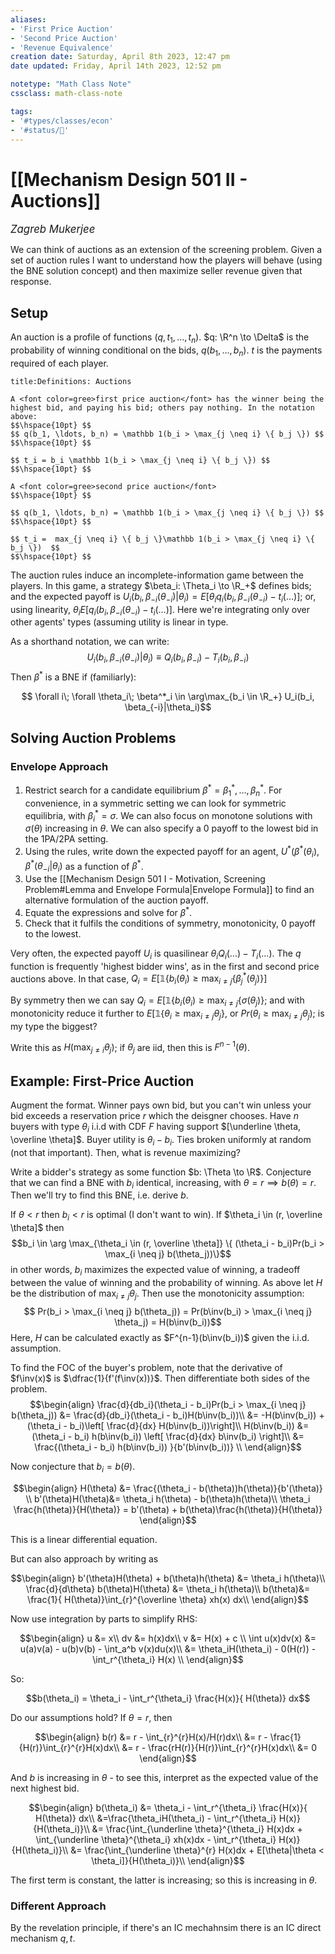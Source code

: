 ```yaml
---
aliases:
- 'First Price Auction'
- 'Second Price Auction' 
- 'Revenue Equivalence'
creation date: Saturday, April 8th 2023, 12:47 pm
date updated: Friday, April 14th 2023, 12:52 pm

notetype: "Math Class Note"
cssclass: math-class-note

tags: 
- '#types/classes/econ'
- '#status/🚧'
---
```


# [[Mechanism Design 501 II - Auctions]]
<span style = "font-size:120%"><i >Zagreb Mukerjee </i></span>

We can think of auctions as an extension of the screening problem. Given a set of auction rules I want to understand how the players will behave (using the BNE solution concept) and then maximize seller revenue given that response. 

## Setup

An auction is a profile of functions $(q, t_1, \ldots, t_n)$. $q: \R^n \to \Delta$ is the probability of winning conditional on the bids, $q(b_1, \ldots, b_n)$. $t$ is the payments required of each player. 



```ad-important
title:Definitions: Auctions

A <font color=gree>first price auction</font> has the winner being the highest bid, and paying his bid; others pay nothing. In the notation above: 
$$\hspace{10pt} $$
$$ q(b_1, \ldots, b_n) = \mathbb 1(b_i > \max_{j \neq i} \{ b_j \}) $$
$$\hspace{10pt} $$

$$ t_i = b_i \mathbb 1(b_i > \max_{j \neq i} \{ b_j \}) $$
$$\hspace{10pt} $$

A <font color=gree>second price auction</font>
$$\hspace{10pt} $$

$$ q(b_1, \ldots, b_n) = \mathbb 1(b_i > \max_{j \neq i} \{ b_j \}) $$
$$\hspace{10pt} $$

$$ t_i =  max_{j \neq i} \{ b_j \}\mathbb 1(b_i > \max_{j \neq i} \{ b_j \})  $$
$$\hspace{10pt} $$

```

The auction rules induce an incomplete-information game between the players. In this game, a strategy $\beta_i: \Theta_i \to \R_+$ defines bids; and the expected payoff is $U_i(b_i, \beta_{-i}(\theta_{-i})|\theta_i) = E[\theta_i q_i(b_i, \beta_{-i}(\theta_{-i}) - t_i(\ldots)]$; or, using linearity, $\theta_i E[q_i(b_i, \beta_{-i}(\theta_{-i}) - t_i(\ldots)]$. Here we're integrating only over other agents' types (assuming utility is linear in type. 

As a shorthand notation, we can write: 
$$ U_i(b_i, \beta_{-i}(\theta_{-i})|\theta_i) \equiv Q_i(b_i, \beta_{-i}) - T_i(b_i, \beta_{-i})$$
Then $\beta^*$ is a BNE if (familiarly): 

$$ \forall i\; \forall \theta_i\; \beta^*_i \in \arg\max_{b_i \in \R_+} U_i(b_i, \beta_{-i}|\theta_i)$$
## Solving Auction Problems

### Envelope Approach

1) Restrict search for a candidate equilibrium $\beta^* = \beta^*_1, \ldots, \beta^*_n$. For convenience, in a symmetric setting we can look for symmetric equilibria, with $\beta_i^* = \sigma$. We can also focus on monotone solutions with $\sigma(\theta)$ increasing in $\theta$. We can also specify a $0$ payoff to the lowest bid in the 1PA/2PA setting. 
2) Using the rules, write down the expected payoff for an agent, $U^*(\beta^*(\theta_i), \beta^*(\theta_{-i}|\theta_i)$ as a function of $\beta^*$.
3) Use the [[Mechanism Design 501 I - Motivation, Screening Problem#Lemma and Envelope Formula|Envelope Formula]] to find an alternative formulation of the auction payoff. 
4) Equate the expressions and solve for $\beta^*$. 
5) Check that it fulfils the conditions of symmetry, monotonicity, $0$ payoff to the lowest. 

Very often, the expected payoff $U_i$ is quasilinear $\theta_i Q_i (\ldots) - T_i(\ldots)$. The $q$ function is frequently 'highest bidder wins', as in the first and second price auctions above. In that case, $Q_i = E[\mathbb 1\{ b_i(\theta_i) \geq \max_{i \neq j}\{\beta_j^*(\theta_j)\}]$

By symmetry then we can say $Q_i = E[\mathbb 1\{ b_i(\theta_i) \geq \max_{i \neq j}\{\sigma(\theta_j)\}$; and with monotonicity reduce it further to $E[\mathbb 1\{\theta_i \geq \max_{i \neq j} \theta_j\}$, or $Pr(\theta_i \geq \max_{i \neq j} \theta_j)$; is my type the biggest? 

Write this as $H(\max_{j \neq i} \theta_j)$; if $\theta_j$ are iid, then this is $F^{n-1}(\theta)$.

## Example: First-Price Auction

Augment the format. Winner pays own bid, but you can't win unless your bid exceeds a reservation price $r$ which the deisgner chooses. Have $n$ buyers with type $\theta_i$ i.i.d with CDF $F$ having support $[\underline \theta, \overline \theta]$. Buyer utility is $\theta_i - b_i$. Ties broken uniformly at random (not that important). Then, what is revenue maximizing?

Write a bidder's strategy as some function $b: \Theta \to \R$. Conjecture that we can find a BNE with $b_i$ identical, increasing, with $\theta = r \implies b(\theta) = r$. Then we'll try to find this BNE, i.e. derive $b$. 

If $\theta < r$ then $b_i < r$ is optimal (I don't want to win). If $\theta_i \in (r, \overline \theta]$ then 
$$b_i \in \arg \max_{\theta_i \in (r, \overline \theta]} \{ (\theta_i - b_i)Pr(b_i > \max_{i \neq j} b(\theta_j))\}$$ in other words, $b_i$ maximizes the expected value of winning, a tradeoff between the value of winning and the probability of winning. As above let $H$ be the distribution of $\max_{i \neq j} \theta_j$. Then use the monotonicity assumption:
$$ Pr(b_i > \max_{i \neq j} b(\theta_j)) = Pr(b\inv(b_i) > \max_{i \neq j} \theta_j) = H(b\inv(b_i))$$ Here, $H$ can be calculated exactly as $F^{n-1}(b\inv(b_i))$ given the i.i.d. assumption. 

To find the FOC of the buyer's problem, note that the derivative of $f\inv(x)$ is $\dfrac{1}{f'(f\inv(x))}$. Then differentiate both sides of the problem.
$$\begin{align}
\frac{d}{db_i}(\theta_i - b_i)Pr(b_i > \max_{i \neq j} b(\theta_j)) &= \frac{d}{db_i}(\theta_i - b_i)H(b\inv(b_i))\\
&= -H(b\inv(b_i)) + (\theta_i - b_i)\left[ \frac{d}{dx} H(b\inv(b_i))\right]\\
H(b\inv(b_i)) &= (\theta_i - b_i) h(b\inv(b_i)) \left[ \frac{d}{dx} b\inv(b_i) \right]\\
&= \frac{(\theta_i - b_i) h(b\inv(b_i)) }{b'(b\inv(b_i))} \\
\end{align}$$

Now conjecture that $b_i = b(\theta)$. 

$$\begin{align}
H(\theta) &= \frac{(\theta_i - b(\theta))h(\theta)}{b'(\theta)} \\
b'(\theta)H(\theta)&= \theta_i h(\theta) - b(\theta)h(\theta)\\
\theta_i \frac{h(\theta)}{H(\theta)} = b'(\theta) + b(\theta)\frac{h(\theta)}{H(\theta)}
\end{align}$$

This is a linear differential equation. 

But can also approach by writing as 

$$\begin{align}
b'(\theta)H(\theta) + b(\theta)h(\theta) &= \theta_i h(\theta)\\
\frac{d}{d\theta} b(\theta)H(\theta) &= \theta_i h(\theta)\\
b(\theta)&= \frac{1}{ H(\theta)}\int_{r}^{\overline \theta} xh(x) dx\\
\end{align}$$

Now use integration by parts to simplify RHS:

$$\begin{align}
u &= x\\
dv &= h(x)dx\\
v &= H(x) + c \\
\int u(x)dv(x) &= u(a)v(a) - u(b)v(b) - \int_a^b v(x)du(x)\\
&= \theta_iH(\theta_i) - 0(H(r)) - \int_r^{\theta_i} H(x) \\
\end{align}$$

So: 

$$b(\theta_i) = \theta_i - \int_r^{\theta_i} \frac{H(x)}{ H(\theta)} dx$$

Do our assumptions hold? If $\theta = r$, then 

$$\begin{align}
b(r) &= r - \int_{r}^{r}H(x)/H(r)dx\\
&= r - \frac{1}{H(r)}\int_{r}^{r}H(x)dx\\
&= r - \frac{rH(r)}{H(r)}\int_{r}^{r}H(x)dx\\
&= 0
\end{align}$$

And $b$ is increasing in $\theta$ - to see this, interpret as the expected value of the next highest bid.

$$\begin{align}
b(\theta_i) &= \theta_i - \int_r^{\theta_i} \frac{H(x)}{ H(\theta)} dx\\
&=\frac{\theta_iH(\theta_i) - \int_r^{\theta_i} H(x)}{H(\theta_i)}\\
&= \frac{\int_{\underline \theta}^{\theta_i}  H(x)dx + \int_{\underline \theta}^{\theta_i}  xh(x)dx  - \int_r^{\theta_i} H(x)}{H(\theta_i)}\\
&= \frac{\int_{\underline \theta}^{r}  H(x)dx + E[\theta|\theta < \theta_i]}{H(\theta_i)}\\
\end{align}$$

The first term is constant, the latter is increasing; so this is increasing in $\theta$. 

### Different Approach 

By the revelation principle, if there's an IC mechahnsim there is an IC direct mechanism $q,t$. 

